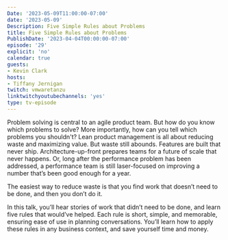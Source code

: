 ```yaml
---
Date: '2023-05-09T11:00:00-07:00'
date: '2023-05-09'
Description: Five Simple Rules about Problems
title: Five Simple Rules about Problems
PublishDate: '2023-04-04T00:00:00-07:00'
episode: '29'
explicit: 'no'
calendar: true
guests:
- Kevin Clark
hosts:
- Tiffany Jernigan
twitch: vmwaretanzu
linktwitchyoutubechannels: 'yes'
type: tv-episode
---
```


Problem solving is central to an agile product team. But how do you know which problems to solve? More importantly, how can you tell which problems you shouldn't? Lean product management is all about reducing waste and maximizing value. But waste still abounds. Features are built that never ship. Architecture-up-front prepares teams for a future of scale that never happens. Or, long after the performance problem has been addressed, a performance team is still laser-focused on improving a number that’s been good enough for a year.

The easiest way to reduce waste is that you find work that doesn’t need to be done, and then you don’t do it. 

In this talk, you’ll hear stories of work that didn’t need to be done, and learn five rules that would’ve helped. Each rule is short, simple, and memorable, ensuring ease of use in planning conversations. You’ll learn how to apply these rules in any business context, and save yourself time and money.